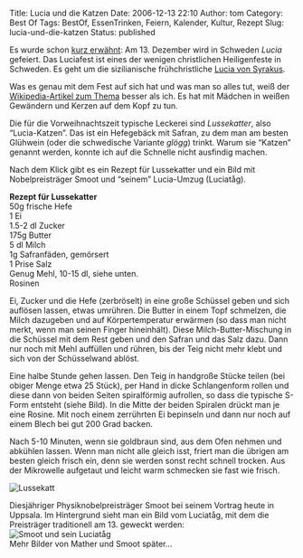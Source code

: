 Title: Lucia und die Katzen
Date: 2006-12-13 22:10
Author: tom
Category: Best Of
Tags: BestOf, EssenTrinken, Feiern, Kalender, Kultur, Rezept
Slug: lucia-und-die-katzen
Status: published

Es wurde schon [kurz
erwähnt](http://www.fiket.de/2006/10/13/freitag-der-13/): Am 13.
Dezember wird in Schweden *Lucia* gefeiert. Das Luciafest ist eines der
wenigen christlichen Heiligenfeste in Schweden. Es geht um die
sizilianische frühchristliche [Lucia von
Syrakus](http://de.wikipedia.org/wiki/Lucia_von_Syrakus).

Was es genau mit dem Fest auf sich hat und was man so alles tut, weiß
der [Wikipedia-Artikel zum
Thema](http://de.wikipedia.org/wiki/Luciafest) besser als ich. Es hat
mit Mädchen in weißen Gewändern und Kerzen auf dem Kopf zu tun.

Die für die Vorweihnachtszeit typische Leckerei sind *Lussekatter*, also
“Lucia-Katzen”. Das ist ein Hefegebäck mit Safran, zu dem man am besten
Glühwein (oder die schwedische Variante *glögg*) trinkt. Warum sie
“Katzen” genannt werden, konnte ich auf die Schnelle nicht ausfindig
machen.

Nach dem Klick gibt es ein Rezept für Lussekatter und ein Bild mit
Nobelpreisträger Smoot und “seinem” Lucia-Umzug (Luciatåg).  
<!--more-->

**Rezept für Lussekatter**  
50g frische Hefe  
1 Ei  
1.5-2 dl Zucker  
175g Butter  
5 dl Milch  
1g Safranfäden, gemörsert  
1 Prise Salz  
Genug Mehl, 10-15 dl, siehe unten.  
Rosinen

Ei, Zucker und die Hefe (zerbröselt) in eine große Schüssel geben und
sich auflösen lassen, etwas umrühren. Die Butter in einem Topf
schmelzen, die Milch dazugeben und auf Körpertemperatur erwärmen (so
dass man nicht merkt, wenn man seinen Finger hineinhält). Diese
Milch-Butter-Mischung in die Schüssel mit dem Rest geben und den Safran
und das Salz dazu. Dann nur noch mit Mehl auffüllen und rühren, bis der
Teig nicht mehr klebt und sich von der Schüsselwand ablöst.

Eine halbe Stunde gehen lassen. Den Teig in handgroße Stücke teilen (bei
obiger Menge etwa 25 Stück), per Hand in dicke Schlangenform rollen und
diese dann von beiden Seiten spiralförmig aufrollen, so dass die
typische S-Form entsteht (siehe Bild). In die Mitte der beiden Spiralen
drückt man je eine Rosine. Mit noch einem zerrührten Ei bepinseln und
dann nur noch auf einem Blech bei gut 200 Grad backen.

Nach 5-10 Minuten, wenn sie goldbraun sind, aus dem Ofen nehmen und
abkühlen lassen. Wenn man nicht alle gleich isst, friert man die übrigen
am besten gleich frisch ein, denn sie werden sonst recht schnell
trocken. Aus der Mikrowelle aufgetaut und leicht warm schmecken sie fast
wie frisch.

![Lussekatt](/pic/lussekatt.jpg "Lussekatt")

<a name="smoot">Diesjähriger</a> Physiknobelpreisträger Smoot bei seinem
Vortrag heute in Uppsala. Im Hintergrund sieht man ein Bild vom
Luciatåg, mit dem die Preisträger traditionell am 13. geweckt werden:  
![Smoot und sein
Luciatåg](/pic/smootlucia.jpg "Smoot und sein Luciatåg")  
Mehr Bilder von Mather und Smoot später…

